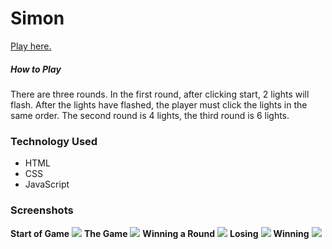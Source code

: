 # Simon
[Play here.](https://elastic-khorana-1609a1.netlify.com)
##### How to Play
There are three rounds. In the first round, after clicking start, 2 lights will flash. After the lights have flashed, the player must click the lights in the same order. The second round is 4 lights, the third round is 6 lights.

### Technology Used
* HTML
* CSS
* JavaScript

### Screenshots
**Start of Game**
<img src="https://imgur.com/2YOywEK"/>
**The Game**
<img src="https://imgur.com/ZGTQVab"/>
**Winning a Round**
<img src="https://imgur.com/ZHfTsV3"/>
**Losing**
<img src="https://imgur.com/ArHCRez"/>
**Winning**
<img src="https://imgur.com/2YsiWi1"/>
